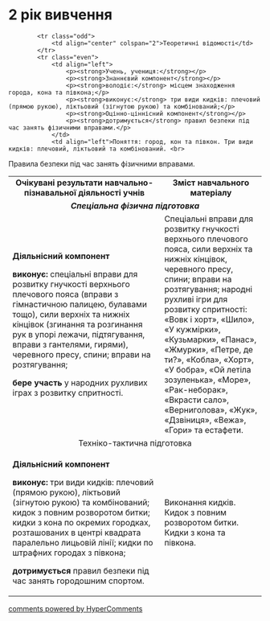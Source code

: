 <div id="hypercomments_widget" class="js-hypercomments-widget invisible"></div>

2 рік вивчення
=============================

<table>
  <body>
    <tr>
<td align="center" width="60%"><strong>Очікувані результати навчально-пізнавальної діяльності учнів</strong></td>
<td align="center" width="40%"><strong>Зміст навчального матеріалу</strong></td>
    </tr>

            <tr class="odd">
                <td align="center" colspan="2">Теоретичні відомості</td>
            </tr>
            <tr class="even">
                <td align="left">
                    <p><strong>Учень, учениця:</strong></p>
                    <p><strong>Знаннєвий компонент</strong></p>
                    <p><strong>володіє:</strong> місцем знаходження города, кона та півкона;</p>
                    <p><strong>виконує:</strong> три види кидків: плечовий (прямою рукою), ліктьовий (зігнутою рукою) та комбінований;</p>
                    <p><strong>Оцінно-ціннісний компонент</strong></p>
                    <p><strong>дотримується</strong> правил безпеки під час занять фізичними вправами.</p>
                </td>
                <td align="left">Поняття: город, кон та півкон. Три види кидків: плечовий, ліктьовий та комбінований. <br>
Правила безпеки під час занять фізичними вправами.</td>
            </tr>
            <tr class="odd">
                <td align="center" colspan="2"><em><strong>Спеціальна фізична підготовка</strong></em></td>
            </tr>
            <tr class="even">
                <td align="left">
                    <p><strong>Діяльнісний компонент</strong></p>
                    <p><strong>виконує:</strong> спеціальні вправи для розвитку гнучкості верхнього плечового пояса (вправи з гімнастичною палицею, булавами тощо), сили верхніх та нижніх кінцівок (згинання та розгинання рук в упорі лежачи, підтягування, вправи з гантелями, гирями), черевного пресу, спини; вправи на розтягування;</p>
                    <p><strong>бере участь</strong> у народних рухливих іграх з розвитку спритності.</p>
                </td>
                                <td align="left">Спеціальні вправи для розвитку гнучкості верхнього плечового пояса, сили верхніх та нижніх кінцівок, черевного пресу, спини; вправи на розтягування; народні рухливі ігри для розвитку спритності: «Вовк і хорт», «Шило», «У кужмірки», «Кузьмарки», «Панас», «Жмурки», «Петре, де ти?», «Кобла», «Хорт», «У бобра», «Ой летіла зозуленька», «Море», «Рак-неборак», «Вкрасти сало», «Верниголова», «Жук», «Дзвіниця», «Вежа», «Гори» та естафети.</td>
            </tr>
            <tr class="odd">
                <td align="center" colspan="2">Техніко-тактична підготовка</td>
            </tr>
            <tr class="even">
                <td align="left">
                    <p><strong>Діяльнісний компонент</strong></p>
                    <p><strong>виконує:</strong> три види кидків: плечовий (прямою рукою), ліктьовий (зігнутою рукою) та комбінований; кидок з повним розворотом битки; кидки з кона по окремих городках, розташованих в центрі квадрата паралельно лицьовій лінії; кидки по штрафних городах з півкона;</p>
                    <p><strong>дотримується</strong> правил безпеки під час занять городошним спортом.</p>
                </td>
                <td align="left">Виконання кидків. Кидок з повним розворотом битки. Кидки з кона та півкона. </td>
            </tr>
  </body>
</table>

<div class="js-hypercomments-container">
    <a href="http://hypercomments.com" class="hc-link" title="comments widget">comments powered by HyperComments</a>
</div>